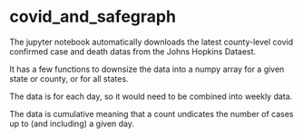 # covid_and_safegraph

The jupyter notebook automatically downloads the latest county-level covid confirmed case and death datas from the Johns Hopkins Dataest.

It has a few functions to downsize the data into a numpy array for a given state or county, or for all states.

The data is for each day, so it would need to be combined into weekly data.

The data is cumulative meaning that a count undicates the number of cases up to (and including) a given  day.
